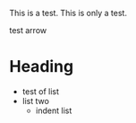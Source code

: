 This is a test.  This is only a test.

<detail>
<summary>test arrow</summary>

# Heading

* test of list
* list two
    * indent list

</detail>
